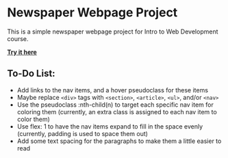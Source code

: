 # Newspaper Webpage Project

This is a simple newspaper webpage project for Intro to Web Development course.

**[Try it here](http://sirdaniel711.github.io/newspaper-project/)**

## To-Do List:
- Add links to the nav items, and a hover pseudoclass for these items
- Maybe replace `<div>` tags with `<section>`, `<article>`, `<ul>`, and/or `<nav>`
- Use the pseudoclass :nth-child(n) to target each specific nav item for coloring them (currently, an extra class is assigned to each nav item to color them)
- Use flex: 1 to have the nav items expand to fill in the space evenly (currently, padding is used to space them out)
- Add some text spacing for the paragraphs to make them a little easier to read
